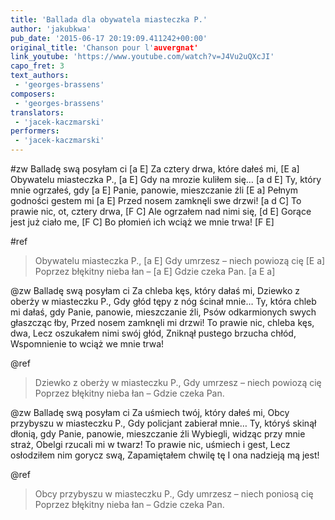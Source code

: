 ```yaml
---
title: 'Ballada dla obywatela miasteczka P.'
author: 'jakubkwa'
pub_date: '2015-06-17 20:19:09.411242+00:00'
original_title: 'Chanson pour l'auvergnat'
link_youtube: 'https://www.youtube.com/watch?v=J4Vu2uQXcJI'
capo_fret: 3
text_authors:
 - 'georges-brassens'
composers:
 - 'georges-brassens'
translators:
 - 'jacek-kaczmarski'
performers:
 - 'jacek-kaczmarski'
---
```


#zw
Balladę swą posyłam ci [a E]
Za cztery drwa, które dałeś mi, [E a]
Obywatelu miasteczka P., [a E]
Gdy na mrozie kuliłem się… [a d E]
Ty, który mnie ogrzałeś, gdy [a E]
Panie, panowie, mieszczanie źli [E a]
Pełnym godności gestem mi [a E]
Przed nosem zamknęli swe drzwi! [a d C]
To prawie nic, ot, cztery drwa, [F C]
Ale ogrzałem nad nimi się, [d E]
Gorące jest już ciało me, [F C]
Bo płomień ich wciąż we mnie trwa! [F E]

#ref
>Obywatelu miasteczka P., [a E]
>Gdy umrzesz – niech powiozą cię [E a]
>Poprzez błękitny nieba łan – [a E]
>Gdzie czeka Pan. [a E a]

@zw
Balladę swą posyłam ci
Za chleba kęs, który dałaś mi,
Dziewko z oberży w miasteczku P.,
Gdy głód tępy z nóg ścinał mnie…
Ty, która chleb mi dałaś, gdy
Panie, panowie, mieszczanie źli,
Psów odkarmionych swych głaszcząc łby,
Przed nosem zamknęli mi drzwi!
To prawie nic, chleba kęs, dwa,
Lecz oszukałem nimi swój głód,
Zniknął pustego brzucha chłód,
Wspomnienie to wciąż we mnie trwa!

@ref
>Dziewko z oberży w miasteczku P.,
>Gdy umrzesz – niech powiozą cię
>Poprzez błękitny nieba łan –
>Gdzie czeka Pan.

@zw
Balladę swą posyłam ci
Za uśmiech twój, który dałeś mi,
Obcy przybyszu w miasteczku P.,
Gdy policjant zabierał mnie…
Ty, któryś skinął dłonią, gdy
Panie, panowie, mieszczanie źli
Wybiegli, widząc przy mnie straż,
Obelgi rzucali mi w twarz!
To prawie nic, uśmiech i gest,
Lecz osłodziłem nim gorycz swą,
Zapamiętałem chwilę tę
I ona nadzieją mą jest!

@ref
>Obcy przybyszu w miasteczku P.,
>Gdy umrzesz – niech poniosą cię
>Poprzez błękitny nieba łan –
>Gdzie czeka Pan.